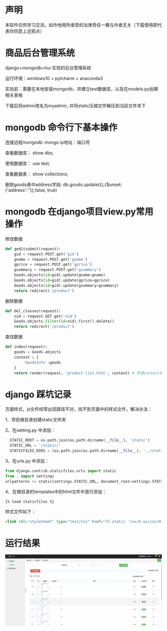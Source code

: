 # 声明

本软件仅供学习交流，如作他用所承受的法律责任一概与作者无关（下载使用即代表你同意上述观点）

# 商品后台管理系统
django+mongodb+hui 实现的后台管理系统

运行环境：windows10 + pytcharm + anaconda3 

实验前：需要在本地安装mongodb，并建立test数据库，以及在models.py创建相关表格

下载后将admin改名为myadmin, 并将static压缩文件解压到当前文件夹下

# mongodb 命令行下基本操作

连接远程mongodb: mongo ip地址：端口号

查看数据库： show dbs;

使用数据库： use test;

查看数据表： show collections;

删除goods表中address字段: db.goods.update({},{$unset:{'address':''}},false, true)

# mongodb 在django项目view.py常用操作

修改数据
``` python
def geditsubmit(request):
    gid = request.POST.get('gid')
    gname = request.POST.get('gname')
    gprice = request.POST.get('gprice')
    gsummary = request.POST.get('gsummary')
    Goods.objects(id=gid).update(gname=gname)
    Goods.objects(id=gid).update(gprice=gprice)
    Goods.objects(id=gid).update(gsummary=gsummary)
    return redirect('/product')
```
删除数据
``` python
def del_classes(request):
    nid = request.GET.get('nid')
    Goods.objects.filter(id=nid).first().delete()
    return redirect('/product')
```
查找数据
``` python
def index(request):
    goods = Goods.objects
    context = {
        'GoodsInfo':goods
    }
    return render(request, 'product-list.html', context) # 传递context参数,参数必须是字典形式传递到前端
```

# django 踩坑记录

页面样式，js文件经常出现路径不对，找不到页面中的样式文件，解决办法：

1、项目根目录创建static文件夹

2、在setting.py 中添加：

``` python
  STATIC_ROOT = os.path.join(os.path.dirname(__file__), 'static')
  STATIC_URL = '/static/'
  STATICFILES_DIRS = (os.path.join(os.path.dirname(__file__), '../static/').replace('\\', '/'),)
```

3、在urls.py 中添加：

``` python
from django.contrib.staticfiles.urls import static
from . import settings
urlpatterns += static(settings.STATIC_URL, document_root=settings.STATIC_ROOT)
```

4、在根目录的templates中的html文件中首行添加：
``` html
{% load staticfiles %}
```
样式文件如下：
``` html
<link rel="stylesheet" type="text/css" href="{% static 'css/h-ui/css/H-ui.min.css' %}" />
```

# 运行结果

![](https://github.com/liuluyeah/admin/blob/master/QQ%E5%9B%BE%E7%89%8720180503160841.png)
